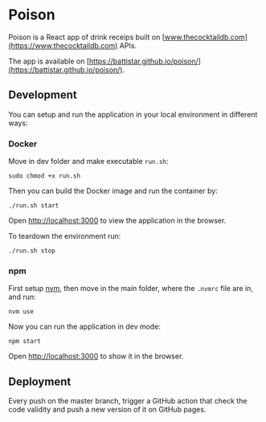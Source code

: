 # Poison

Poison is a React app of drink receips built on [www.thecocktaildb.com](https://www.thecocktaildb.com) APIs.

The app is available on [https://battistar.github.io/poison/](https://battistar.github.io/poison/).

## Development

You can setup and run the application in your local environment in different ways:

### Docker

Move in dev folder and make executable `run.sh`:

```shell
sudo chmod +x run.sh
```

Then you can build the Docker image and run the container by:

```shell
./run.sh start
```

Open [http://localhost:3000](http://localhost:3000) to view the application in the browser.

To teardown the environment run:

```shell
./run.sh stop
```

### npm

First setup [nvm](https://github.com/nvm-sh/nvm), then move in the main folder, where the `.nvmrc` file are in, and run:

```shell
nvm use
```

Now you can run the application in dev mode:

```shell
npm start
```

Open [http://localhost:3000](http://localhost:3000) to show it in the browser.

## Deployment

Every push on the master branch, trigger a GitHub action that check the code validity and push a new version of it on GitHub pages.
